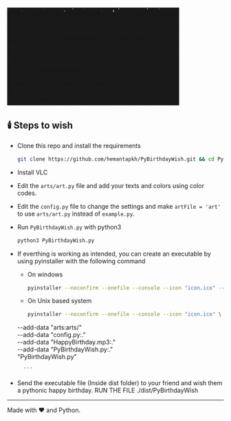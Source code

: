 
![Happy Birthday Sara](BD-SARA.gif)

## 🕯️ Steps to wish

* Clone this repo and install the requirements
    ```bash
    git clone https://github.com/hemantapkh/PyBirthdayWish.git && cd PyBirthdayWish && pip install -r requirements.txt
    ```
* Install VLC
* Edit the ``arts/art.py`` file and add your texts and colors using color codes.

* Edit the ``config.py`` file to change the settings and make ``artFile = 'art'`` to use ``arts/art.py`` instead of ``example.py``.

* Run ``PyBirthdayWish.py`` with python3
    ```bash
    python3 PyBirthdayWish.py
    ```

* If everthing is working as intended, you can create an executable by using pyinstaller with the following command
    * On windows
        ```bash
        pyinstaller --noconfirm --onefile --console --icon "icon.ico" --no-embed-manifest --add-data "arts;arts/"  --add-data "config.py;." --add-data "HappyBirthday.mp3;." --add-data "PyBirthdayWish.py;."  "PyBirthdayWish.py"
        ```
    * On Unix based system
        ```bash
        pyinstaller --noconfirm --onefile --console --icon "icon.ico" \
  --add-data "arts:arts/" \
  --add-data "config.py:." \
  --add-data "HappyBirthday.mp3:." \
  --add-data "PyBirthdayWish.py:." \
  "PyBirthdayWish.py"

        ```

* Send the executable file (Inside dist folder) to your friend and wish them a pythonic happy birthday.
RUN THE FILE ./dist/PyBirthdayWish

-----

Made with :heart: and Python.

